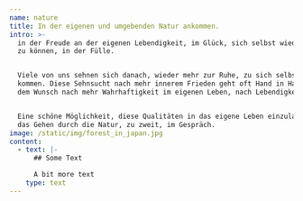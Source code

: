 ```yaml
---
name: nature
title: In der eigenen und umgebenden Natur ankommen.
intro: >-
  in der Freude an der eigenen Lebendigkeit, im Glück, sich selbst wieder spüren
  zu können, in der Fülle.


  Viele von uns sehnen sich danach, wieder mehr zur Ruhe, zu sich selbst zu
  kommen. Diese Sehnsucht nach mehr innerem Frieden geht oft Hand in Hand mit
  dem Wunsch nach mehr Wahrhaftigkeit im eigenen Leben, nach Lebendigkeit.


  Eine schöne Möglichkeit, diese Qualitäten in das eigene Leben einzuladen, ist
  das Gehen durch die Natur, zu zweit, im Gespräch.
image: /static/img/forest_in_japan.jpg
content:
  - text: |-
      ## Some Text

      A bit more text
    type: text
---
```


